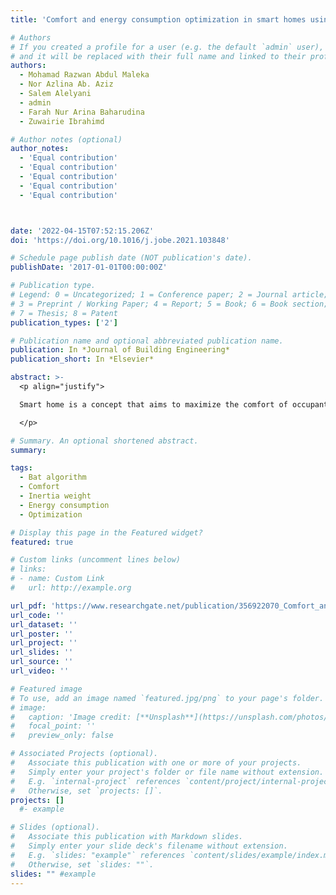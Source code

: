 ```yaml
---
title: 'Comfort and energy consumption optimization in smart homes using bat algorithm with inertia weight'

# Authors
# If you created a profile for a user (e.g. the default `admin` user), write the username (folder name) here
# and it will be replaced with their full name and linked to their profile.
authors:
  - Mohamad Razwan Abdul Maleka
  - Nor Azlina Ab. Aziz
  - Salem Alelyani
  - admin
  - Farah Nur Arina Baharudina
  - Zuwairie Ibrahimd

# Author notes (optional)
author_notes:
  - 'Equal contribution'
  - 'Equal contribution'
  - 'Equal contribution'
  - 'Equal contribution'
  - 'Equal contribution'



date: '2022-04-15T07:52:15.206Z'
doi: 'https://doi.org/10.1016/j.jobe.2021.103848'

# Schedule page publish date (NOT publication's date).
publishDate: '2017-01-01T00:00:00Z'

# Publication type.
# Legend: 0 = Uncategorized; 1 = Conference paper; 2 = Journal article;
# 3 = Preprint / Working Paper; 4 = Report; 5 = Book; 6 = Book section;
# 7 = Thesis; 8 = Patent
publication_types: ['2']

# Publication name and optional abbreviated publication name.
publication: In *Journal of Building Engineering*
publication_short: In *Elsevier*

abstract: >-
  <p align="justify">

  Smart home is a concept that aims to maximize the comfort of occupant while consuming energy as low as possible. The comfort and energy consumption are contradicting factors in smart homes. Enhancing comfort often requires considerable energy. On the other hand, minimizing energy may result in less comfort to the residence. Thus, maximizing comfort while minimizing energy consumption is a challenging process. In this paper, bat algorithm (BA) based solution is proposed to tackle this problem. Three main parameters that influence the occupant’s comfort, namely, temperature, illumination, and indoor air quality, are considered. The algorithm optimizes towards the best set of values for the three parameters. In this work, exponentially increasing inertia weight is introduced to BA for performance improvement. A secondary dataset consisting of 48 environmental values is optimized using the proposed algorithm. The performance of BA with exponential inertia weight is proven as significantly better than the original BA and other variants of inertia weight; random, linearly decreasing, and nonlinearly decreasing. Moreover, the comfort level achieved by BA with exponential inertia weight is found to be better than previously reported works using firefly algorithm, genetic algorithm, ant colony optimization, and artificial bee colony algorithm. The superior performance is achieved due to better convergence behaviour. Summarily, applying BA with exponential inertia weight is a novel contribution that is essential for providing smart home system a solution that ensures optimum comfort at minimal energy consumption.

  </p>

# Summary. An optional shortened abstract.
summary: 

tags: 
  - Bat algorithm
  - Comfort
  - Inertia weight
  - Energy consumption
  - Optimization

# Display this page in the Featured widget?
featured: true

# Custom links (uncomment lines below)
# links:
# - name: Custom Link
#   url: http://example.org

url_pdf: 'https://www.researchgate.net/publication/356922070_Comfort_and_energy_consumption_optimization_in_smart_homes_using_bat_algorithm_with_inertia_weight'
url_code: ''
url_dataset: ''
url_poster: ''
url_project: ''
url_slides: ''
url_source: ''
url_video: ''

# Featured image
# To use, add an image named `featured.jpg/png` to your page's folder.
# image:
#   caption: 'Image credit: [**Unsplash**](https://unsplash.com/photos/pLCdAaMFLTE)'
#   focal_point: ''
#   preview_only: false

# Associated Projects (optional).
#   Associate this publication with one or more of your projects.
#   Simply enter your project's folder or file name without extension.
#   E.g. `internal-project` references `content/project/internal-project/index.md`.
#   Otherwise, set `projects: []`.
projects: []
  #- example

# Slides (optional).
#   Associate this publication with Markdown slides.
#   Simply enter your slide deck's filename without extension.
#   E.g. `slides: "example"` references `content/slides/example/index.md`.
#   Otherwise, set `slides: ""`.
slides: "" #example
---
```

